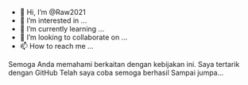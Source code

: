 - 👋 Hi, I’m @Raw2021
- 👀 I’m interested in ...
- 🌱 I’m currently learning ...
- 💞️ I’m looking to collaborate on ...
- 📫 How to reach me ...

<!---
Raw2021/Raw2021 is a ✨ special ✨ repository because its `README.md` (this file) appears on your GitHub profile.
You can click the Preview link to take a look at your changes.
--->
Semoga Anda memahami berkaitan dengan kebijakan ini.
Saya tertarik dengan GitHub
Telah saya coba semoga berhasil
Sampai jumpa...

